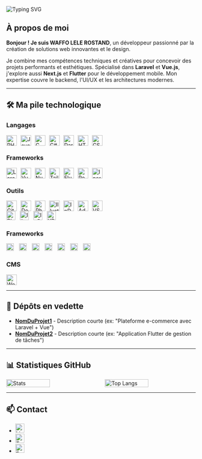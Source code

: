 ![Typing SVG](https://readme-typing-svg.herokuapp.com/?lines=ROSTAND+LELE&font=Fira+Code&color=00FF00&center=true&vCenter=true&size=30)

## À propos de moi
**Bonjour ! Je suis WAFFO LELE ROSTAND**, un développeur passionné par la création de solutions web innovantes et le design.  

Je combine mes compétences techniques et créatives pour concevoir des projets performants et esthétiques. Spécialisé dans **Laravel** et **Vue.js**, j'explore aussi **Next.js** et **Flutter** pour le développement mobile. Mon expertise couvre le backend, l'UI/UX et les architectures modernes.

---

## 🛠 Ma pile technologique

### Langages
<div style="display: flex; flex-wrap: wrap; gap: 10px;">
  <img src="https://img.shields.io/badge/PHP-777BB4?logo=php&logoColor=white" alt="PHP" height="28" />
  <img src="https://img.shields.io/badge/JavaScript-F7DF1E?logo=javascript&logoColor=black" alt="JavaScript" height="28" />
  <img src="https://img.shields.io/badge/C-A8B9CC?logo=c&logoColor=white" alt="C" height="28" />
  <img src="https://img.shields.io/badge/C%23-239120?logo=c-sharp&logoColor=white" alt="C#" height="28" />
  <img src="https://img.shields.io/badge/Dart-0175C2?logo=dart&logoColor=white" alt="Dart" height="28" />
  <img src="https://img.shields.io/badge/HTML5-E34F26?logo=html5&logoColor=white" alt="HTML5" height="28" />
  <img src="https://img.shields.io/badge/CSS3-1572B6?logo=css3&logoColor=white" alt="CSS3" height="28" />
</div>

### Frameworks
<div style="display: flex; flex-wrap: wrap; gap: 10px;">
  <img src="https://img.shields.io/badge/Laravel-FF2D20?logo=laravel&logoColor=white" alt="Laravel" height="28" />
  <img src="https://img.shields.io/badge/Vue.js-4FC08D?logo=vue.js&logoColor=white" alt="Vue.js" height="28" />
  <img src="https://img.shields.io/badge/Nuxt.js-00DC82?logo=nuxt.js&logoColor=white" alt="Nuxt.js" height="28" />
  <img src="https://img.shields.io/badge/Tailwind_CSS-06B6D4?logo=tailwind-css&logoColor=white" alt="Tailwind CSS" height="28" />
  <img src="https://img.shields.io/badge/Flutter-02569B?logo=flutter&logoColor=white" alt="Flutter" height="28" />
  <img src="https://img.shields.io/badge/React-61DAFB?logo=react&logoColor=black" alt="React" height="28" />
  <img src="https://img.shields.io/badge/Inertia-000000?logo=inertia&logoColor=white" alt="Inertia" height="28" />
</div>

### Outils
<div style="display: flex; flex-wrap: wrap; gap: 10px;">
  <img src="https://img.shields.io/badge/Git-F05032?logo=git&logoColor=white" alt="Git" height="28" />
  <img src="https://img.shields.io/badge/Docker-2496ED?logo=docker&logoColor=white" alt="Docker" height="28" />
  <img src="https://img.shields.io/badge/Photoshop-31A8FF?logo=adobe-photoshop&logoColor=white" alt="Photoshop" height="28" />
  <img src="https://img.shields.io/badge/Illustrator-FF9A00?logo=adobe-illustrator&logoColor=white" alt="Illustrator" height="28" />
  <img src="https://img.shields.io/badge/InDesign-E749A0?logo=adobe-indesign&logoColor=white" alt="InDesign" height="28" />
  <img src="https://img.shields.io/badge/XD-FF61F6?logo=adobe-xd&logoColor=white" alt="Adobe XD" height="28" />
  <img src="https://img.shields.io/badge/VS_Code-007ACC?logo=visual-studio-code&logoColor=white" alt="VS Code" height="28" />
</div>
<!-- Outils Adobe -->
  <img src="https://img.shields.io/badge/Adobe_Photoshop-31A8FF?style=flat-square&logo=adobe-photoshop&logoColor=white" alt="Photoshop" style="height:24px; margin-right:8px;" />
  <img src="https://img.shields.io/badge/Adobe_Illustrator-FF9A00?style=flat-square&logo=adobe-illustrator&logoColor=white" alt="Illustrator" style="height:24px; margin-right:8px;" />
  <img src="https://img.shields.io/badge/Adobe_InDesign-E03C31?style=flat-square&logo=adobe-indesign&logoColor=white" alt="InDesign" style="height:24px; margin-right:8px;" />
  <img src="https://img.shields.io/badge/Adobe_XD-FF61F6?style=flat-square&logo=adobe-xd&logoColor=white" alt="XD" style="height:24px; margin-right:8px;" />

  ### Frameworks
<div style="overflow-x: auto; white-space: nowrap;">
  <img src="https://cdn.jsdelivr.net/gh/devicons/devicon/icons/laravel/laravel-original.svg" alt="Laravel" width="20" height="20" style="margin-right:10px;" />
  <img src="https://cdn.jsdelivr.net/gh/devicons/devicon/icons/vuejs/vuejs-original.svg" alt="Vue.js" width="20" height="20" style="margin-right:10px;" />
  <img src="https://cdn.jsdelivr.net/gh/devicons/devicon/icons/nuxtjs/nuxtjs-original.svg" alt="Nuxt.js" width="20" height="20" style="margin-right:10px;" />
  <img src="https://cdn.jsdelivr.net/gh/devicons/devicon/icons/tailwindcss/tailwindcss-original.svg" alt="Tailwind CSS" width="20" height="20" style="margin-right:10px;" />
  <img src="https://cdn.jsdelivr.net/gh/devicons/devicon/icons/flutter/flutter-original.svg" alt="Flutter" width="20" height="20" style="margin-right:10px;" />
  <img src="https://cdn.jsdelivr.net/gh/devicons/devicon/icons/react/react-original.svg" alt="React.js" width="20" height="20" style="margin-right:10px;" />
  <img src="[Inertia.js SVG URL]" alt="Inertia.js" width="20" height="20" style="margin-right:10px;" /> <!-- Remplacez par l'URL réelle -->
</div>

### CMS
<div style="display: flex; flex-wrap: wrap; gap: 10px;">
  <img src="https://img.shields.io/badge/WordPress-21759B?logo=wordpress&logoColor=white" alt="WordPress" height="28" />
</div>

---

## 🌟 Dépôts en vedette
- **[NomDuProjet1](lien)** - Description courte (ex: "Plateforme e-commerce avec Laravel + Vue")  
- **[NomDuProjet2](lien)** - Description courte (ex: "Application Flutter de gestion de tâches")  

---

## 📊 Statistiques GitHub

<div style="display: flex; gap: 20px; flex-wrap: wrap;">
  <img src="https://github-readme-stats.vercel.app/api?username=rosto-infinity&show_icons=true&theme=radical" alt="Stats" width="48%" />
  <img src="https://github-readme-stats.vercel.app/api/top-langs/?username=rosto-infinity&layout=compact&theme=radical" alt="Top Langs" width="48%" />
</div>

---

## 📫 Contact
- <a href="https://www.linkedin.com/in/lelerostand/"><img src="https://img.shields.io/badge/LinkedIn-0A66C2?logo=linkedin" alt="LinkedIn" height="24"></a>
- <a href="https://x.com/Rostandlele"><img src="https://img.shields.io/badge/Twitter-1DA1F2?logo=twitter" alt="Twitter" height="24"></a>
- <a href="mailto:votre@email.com"><img src="https://img.shields.io/badge/Email-EA4335?logo=gmail" alt="Email" height="24"></a>
